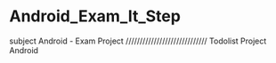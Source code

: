# Android_Exam_It_Step
subject Android - Exam Project
/////////////////////////////
Todolist Project Android

